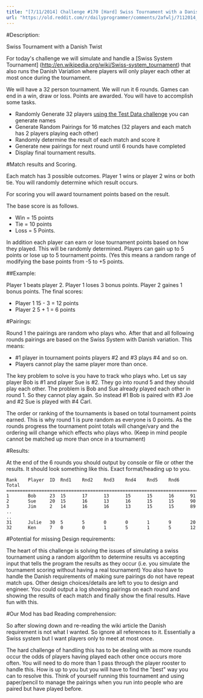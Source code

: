 ```yaml
---
title: "[7/11/2014] Challenge #170 [Hard] Swiss Tournament with a Danish Twist"
url: "https://old.reddit.com/r/dailyprogrammer/comments/2afwlj/7112014_challenge_170_hard_swiss_tournament_with/"
---
```


#Description:

Swiss Tournament with a Danish Twist

For today's challenge we will simulate and handle a [Swiss System Tournament] (http://en.wikipedia.org/wiki/Swiss-system_tournament)
that also runs the Danish Variation where players will only player each other at most once during the tournament.

We will have a 32 person tournament. We will run it 6 rounds. Games can end in a win, draw or loss. Points are awarded. You will have to accomplish some tasks.

* Randomly Generate 32 players [using the Test Data challenge](http://www.reddit.com/r/dailyprogrammer/comments/28vgej/6232014_challenge_168_easy_final_grades_test_data/) you can generate names
* Generate Random Pairings for 16 matches (32 players and each match has 2 players playing each other)
* Randomly determine the result of each match and score it
* Generate new pairings for next round until 6 rounds have completed
* Display final tournament results.


#Match results and Scoring.

Each match has 3 possible outcomes. Player 1 wins or player 2 wins or both tie. You will randomly determine which result occurs.

For scoring you will award tournament points based on the result. 

The base score is as follows.

* Win = 15 points
* Tie = 10 points
* Loss = 5 Points.

In addition each player can earn or lose tournament points based on how they played. This will be randomly determined. Players can gain up to 5 points or lose up to 5
tournament points. (Yes this means a random range of modifying the base points from -5 to +5 points.

##Example:

Player 1 beats player 2. Player 1 loses 3 bonus points. Player 2 gaines 1 bonus points. The final scores:

* Player 1 15 - 3 = 12 points
* Player 2 5 + 1 = 6 points

#Pairings:

Round 1 the pairings are random who plays who. After that and all following rounds pairings are based on the Swiss System with Danish variation. This means:

* #1 player in tournament points players #2 and #3 plays #4 and so on.
* Players cannot play the same player more than once.

The key problem to solve is you have to track who plays who. Let us say player Bob is #1 and player Sue is #2. They go into round 5 and they should play each other.
The problem is Bob and Sue already played each other in round 1. So they cannot play again. So instead #1 Bob is paired with #3 Joe and #2 Sue is played with #4 Carl.

The order or ranking of the tournaments is based on total tournament points earned. This is why round 1 is pure random as everyone is 0 points. As the rounds progress the tournament point totals will change/vary and the ordering will change which effects who plays who. (Keep in mind people cannot be matched up more than once in a tournament)

#Results:

At the end of the 6 rounds you should output by console or file or other the results.
It should look something like this. Exact format/heading up to you.

    Rank 	Player 	ID  Rnd1 	Rnd2 	Rnd3 	Rnd4 	Rnd5 	Rnd6 	Total
    =========================================================================
    1		Bob		23	15		17		13		15		15		16		91
    2		Sue		20	15		16		13		16		15		15		90
    3		Jim		2 	14		16		16		13		15		15		89
    ..
    ..
    31		Julie 	30	5		5		0		0		1		9		20
    32		Ken		7	0		0		1		5		1		5		12
	

#Potential for missing Design requirements:

The heart of this challenge is solving the issues of simulating a swiss tournament using a random algorithm to determine results vs accepting input that
tells the program the results as they occur (i.e. you simulate the tournament scoring without having a real tournament) You also have to handle the Danish requirements
of making sure pairings do not have repeat match ups. Other design choices/details are left to you to design and engineer. You could output a log showing pairings on each
round and showing the results of each match and finally show the final results. Have fun with this. 


#Our Mod has bad Reading comprehension:

So after slowing down and re-reading the wiki article the Danish requirement is not what I wanted. So ignore all references to it. Essentially a Swiss system but I want players only to meet at most once.


The hard challenge of handling this has to be dealing with as more rounds occur the odds of players having played each other once occurs more often. You will need to do more than 1 pass through the player rooster to handle this. How is up to you but you will have to find the "best" way you can to resolve this. Think of yourself running this tournament and using paper/pencil to manage the pairings when you run into people who are paired but have played before.

